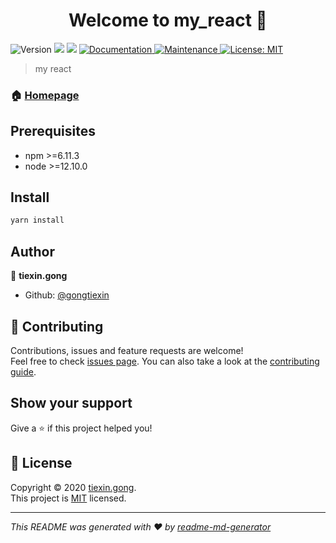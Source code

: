 <h1 align="center">Welcome to my_react 👋</h1>
<p>
  <img alt="Version" src="https://img.shields.io/badge/version-0.1.3-blue.svg?cacheSeconds=2592000" />
  <img src="https://img.shields.io/badge/npm-%3E%3D6.11.3-blue.svg" />
  <img src="https://img.shields.io/badge/node-%3E%3D12.10.0-blue.svg" />
  <a href="https://github.com/gongtiexin/my_react#readme" target="_blank">
    <img alt="Documentation" src="https://img.shields.io/badge/documentation-yes-brightgreen.svg" />
  </a>
  <a href="https://github.com/gongtiexin/my_react/graphs/commit-activity" target="_blank">
    <img alt="Maintenance" src="https://img.shields.io/badge/Maintained%3F-yes-green.svg" />
  </a>
  <a href="https://github.com/gongtiexin/my_react/blob/master/LICENSE" target="_blank">
    <img alt="License: MIT" src="https://img.shields.io/github/license/gongtiexin/my_react" />
  </a>
</p>

> my react

### 🏠 [Homepage](https://github.com/gongtiexin/my_react#readme)

## Prerequisites

- npm >=6.11.3
- node >=12.10.0

## Install

```sh
yarn install
```

## Author

👤 **tiexin.gong**

* Github: [@gongtiexin](https://github.com/gongtiexin)

## 🤝 Contributing

Contributions, issues and feature requests are welcome!<br />Feel free to check [issues page](https://github.com/gongtiexin/my_react/issues). You can also take a look at the [contributing guide](https://github.com/gongtiexin/my_react/blob/master/CONTRIBUTING.md).

## Show your support

Give a ⭐️ if this project helped you!

## 📝 License

Copyright © 2020 [tiexin.gong](https://github.com/gongtiexin).<br />
This project is [MIT](https://github.com/gongtiexin/my_react/blob/master/LICENSE) licensed.

***
_This README was generated with ❤️ by [readme-md-generator](https://github.com/kefranabg/readme-md-generator)_